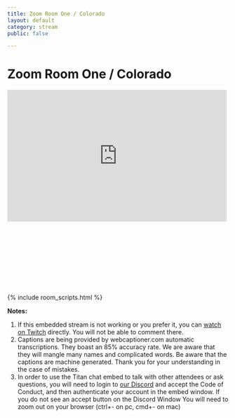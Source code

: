 ```yaml
---
title: Zoom Room One / Colorado
layout: default
category: stream
public: false

---
```

# Zoom Room One / Colorado

<iframe
src="https://player.twitch.tv/?channel=capricon2021a&parent=virtual.capricon.org" height="300" width="500" frameborder="0" scrolling="no" allowfullscreen="true" class="convention-video"> </iframe>

<iframe frameborder="0" class="convention-chat">
</iframe>

<script src="https://unpkg.com/dayjs@1.8.21/dayjs.min.js"></script>
<script>
const even = "788596276790165565";
const odd = "788596276790165565";
</script>
{% include room_scripts.html %}

**Notes:**

1. If this embedded stream is not working or you prefer it, you can [watch on Twitch](https://www.twitch.tv/capricon2021a/) directly. You will not be able to comment there.
2. Captions are being provided by webcaptioner.com automatic transcriptions. They boast an 85% accuracy rate. We are aware that they will mangle many names and complicated words. Be aware that the captions are machine generated. Thank you for your understanding in the case of mistakes.
3. In order to use the Titan chat embed to talk with other attendees or ask questions, you will need to login to [our Discord](https://discord.gg/Hra39Zkrhf) and accept the Code of Conduct, and then authenticate your account in the embed window. If you do not see an accept button on the Discord Window You will need to zoom out on your browser (ctrl+- on pc, cmd+- on mac)